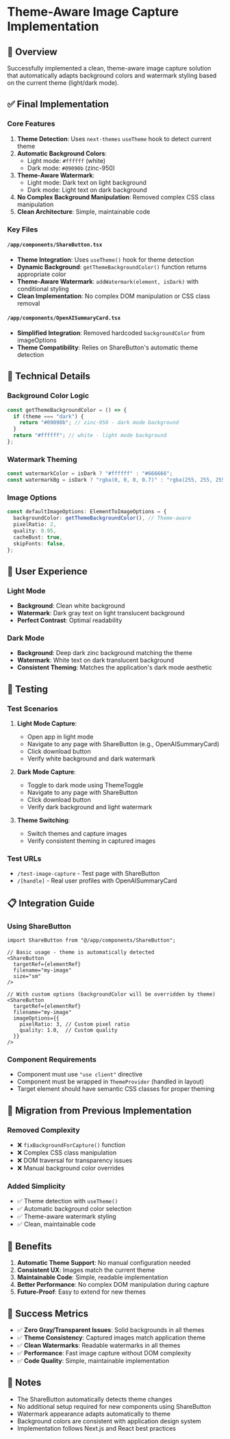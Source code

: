 # Theme-Aware Image Capture Implementation

## 🎯 Overview

Successfully implemented a clean, theme-aware image capture solution that automatically adapts background colors and watermark styling based on the current theme (light/dark mode).

## ✅ Final Implementation

### Core Features

1. **Theme Detection**: Uses `next-themes` `useTheme` hook to detect current theme
2. **Automatic Background Colors**:
   - Light mode: `#ffffff` (white)
   - Dark mode: `#09090b` (zinc-950)
3. **Theme-Aware Watermark**:
   - Light mode: Dark text on light background
   - Dark mode: Light text on dark background
4. **No Complex Background Manipulation**: Removed complex CSS class manipulation
5. **Clean Architecture**: Simple, maintainable code

### Key Files

#### `/app/components/ShareButton.tsx`

- **Theme Integration**: Uses `useTheme()` hook for theme detection
- **Dynamic Background**: `getThemeBackgroundColor()` function returns appropriate color
- **Theme-Aware Watermark**: `addWatermark(element, isDark)` with conditional styling
- **Clean Implementation**: No complex DOM manipulation or CSS class removal

#### `/app/components/OpenAISummaryCard.tsx`

- **Simplified Integration**: Removed hardcoded `backgroundColor` from imageOptions
- **Theme Compatibility**: Relies on ShareButton's automatic theme detection

## 🔧 Technical Details

### Background Color Logic

```typescript
const getThemeBackgroundColor = () => {
  if (theme === "dark") {
    return "#09090b"; // zinc-950 - dark mode background
  }
  return "#ffffff"; // white - light mode background
};
```

### Watermark Theming

```typescript
const watermarkColor = isDark ? "#ffffff" : "#666666";
const watermarkBg = isDark ? "rgba(0, 0, 0, 0.7)" : "rgba(255, 255, 255, 0.9)";
```

### Image Options

```typescript
const defaultImageOptions: ElementToImageOptions = {
  backgroundColor: getThemeBackgroundColor(), // Theme-aware
  pixelRatio: 2,
  quality: 0.95,
  cacheBust: true,
  skipFonts: false,
};
```

## 🎨 User Experience

### Light Mode

- **Background**: Clean white background
- **Watermark**: Dark gray text on light translucent background
- **Perfect Contrast**: Optimal readability

### Dark Mode

- **Background**: Deep dark zinc background matching the theme
- **Watermark**: White text on dark translucent background
- **Consistent Theming**: Matches the application's dark mode aesthetic

## 🧪 Testing

### Test Scenarios

1. **Light Mode Capture**:

   - Open app in light mode
   - Navigate to any page with ShareButton (e.g., OpenAISummaryCard)
   - Click download button
   - Verify white background and dark watermark

2. **Dark Mode Capture**:

   - Toggle to dark mode using ThemeToggle
   - Navigate to any page with ShareButton
   - Click download button
   - Verify dark background and light watermark

3. **Theme Switching**:
   - Switch themes and capture images
   - Verify consistent theming in captured images

### Test URLs

- `/test-image-capture` - Test page with ShareButton
- `/[handle]` - Real user profiles with OpenAISummaryCard

## 📋 Integration Guide

### Using ShareButton

```tsx
import ShareButton from "@/app/components/ShareButton";

// Basic usage - theme is automatically detected
<ShareButton
  targetRef={elementRef}
  filename="my-image"
  size="sm"
/>

// With custom options (backgroundColor will be overridden by theme)
<ShareButton
  targetRef={elementRef}
  filename="my-image"
  imageOptions={{
    pixelRatio: 3, // Custom pixel ratio
    quality: 1.0,  // Custom quality
  }}
/>
```

### Component Requirements

- Component must use `"use client"` directive
- Component must be wrapped in `ThemeProvider` (handled in layout)
- Target element should have semantic CSS classes for proper theming

## 🔄 Migration from Previous Implementation

### Removed Complexity

- ❌ `fixBackgroundForCapture()` function
- ❌ Complex CSS class manipulation
- ❌ DOM traversal for transparency issues
- ❌ Manual background color overrides

### Added Simplicity

- ✅ Theme detection with `useTheme()`
- ✅ Automatic background color selection
- ✅ Theme-aware watermark styling
- ✅ Clean, maintainable code

## 🚀 Benefits

1. **Automatic Theme Support**: No manual configuration needed
2. **Consistent UX**: Images match the current theme
3. **Maintainable Code**: Simple, readable implementation
4. **Better Performance**: No complex DOM manipulation during capture
5. **Future-Proof**: Easy to extend for new themes

## 🎯 Success Metrics

- ✅ **Zero Gray/Transparent Issues**: Solid backgrounds in all themes
- ✅ **Theme Consistency**: Captured images match application theme
- ✅ **Clean Watermarks**: Readable watermarks in all themes
- ✅ **Performance**: Fast image capture without DOM complexity
- ✅ **Code Quality**: Simple, maintainable implementation

## 📝 Notes

- The ShareButton automatically detects theme changes
- No additional setup required for new components using ShareButton
- Watermark appearance adapts automatically to theme
- Background colors are consistent with application design system
- Implementation follows Next.js and React best practices
